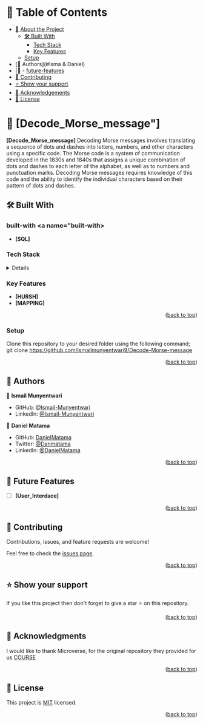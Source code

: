 # 📗 Table of Contents

- [📖 About the Project](#Decode_Morse_message)
  - [🛠 Built With](#built-with)
    - [Tech Stack](#tech-stack)
    - [Key Features](#key-features)
  - [Setup](#setup)
- [👥 Authors](#Isma & Daniel)
- [🔭 - [future-features](#User_Interdace)
- [🤝 Contributing](#contributing)
- [⭐️ Show your support](#support)
- [🙏 Acknowledgements](#microverse)
- [📝 License](#license)

<!-- PROJECT DESCRIPTION -->

# 📖 [Decode_Morse_message"] <a name="Decode_Morse_message"></a>

**[Decode_Morse_message]** Decoding Morse messages involves translating a sequence of dots and dashes into letters, numbers, and other characters using a specific code. The Morse code is a system of communication developed in the 1830s and 1840s that assigns a unique combination of dots and dashes to each letter of the alphabet, as well as to numbers and punctuation marks. Decoding Morse messages requires knowledge of this code and the ability to identify the individual characters based on their pattern of dots and dashes.

## 🛠 Built With <a name="RUby"></a>
### built-with <a name="built-with></a>
- **[SQL]**
### Tech Stack <a name="Ruby"></a>

<details>
  <ul>
    <li><a href="https://developer.mozilla.org/en-US/docs/Web/RUBY">RUBY</a></li>
  </ul>
</details>

<!-- Features -->

### Key Features <a name="key-features"></a>

- **[HURSH]**
- **[MAPPING]**


<p align="right">(<a href="#readme-top">back to top</a>)</p>

### Setup

Clone this repository to your desired folder using the following command; git clone https://github.com/ismailmunyentwari9/Decode-Morse-message

<p align="right">(<a href="#readme-top">back to top</a>)</p>

<!-- AUTHORS -->

## 👥 Authors <a name="authors"></a>

👤 **Ismail Munyentwari**

- GitHub: [@Ismail-Munyentwari](https://github.com/ismailmunyentwari9)
- LinkedIn: [@Ismail-Munyentwari](https://www.linkedin.com/in/munyentwari-ismail-754718191/)

👤 **Daniel Matama**

- GitHub: [DanielMatama](https://github.com/danielmatama)
- Twitter: [@Danmatama](https://twitter.com/Danmatama)
- LinkedIn: [@DanielMatama](https://www.linkedin.com/in/DanielMatamaMwebesa/)

<p align="right">(<a href="#readme-top">back to top</a>)</p>

<!-- FUTURE FEATURES -->

## 🔭 Future Features <a name="future-features"></a>

- [ ] **[User_Interdace]**

<p align="right">(<a href="#readme-top">back to top</a>)</p>

<!-- CONTRIBUTING -->

## 🤝 Contributing <a name="contributing"></a>

Contributions, issues, and feature requests are welcome!

Feel free to check the [issues page](https://github.com/ismailmunyentwari9/Decode-Morse-message/issues).

<p align="right">(<a href="#readme-top">back to top</a>)</p>

<!-- SUPPORT -->

## ⭐️ Show your support <a name="support"></a>

If you like this project then don't forget to give a star ⭐ on this repository.

<p align="right">(<a href="#readme-top">back to top</a>)</p>

<!-- ACKNOWLEDGEMENTS -->

## 🙏 Acknowledgments <a name="acknowledgements"></a>

I would like to thank Microverse, for the original repository they provided for us [COURSE](https://github.com/microverseinc/curriculum-ruby/blob/main/simple-ruby/morse_code.md)

<p align="right">(<a href="#readme-top">back to top</a>)</p>

<!-- LICENSE -->

## 📝 License <a name="license"></a>

This project is [MIT](LICENSE) licensed.

<p align="right">(<a href="#readme-top">back to top</a>)</p>
